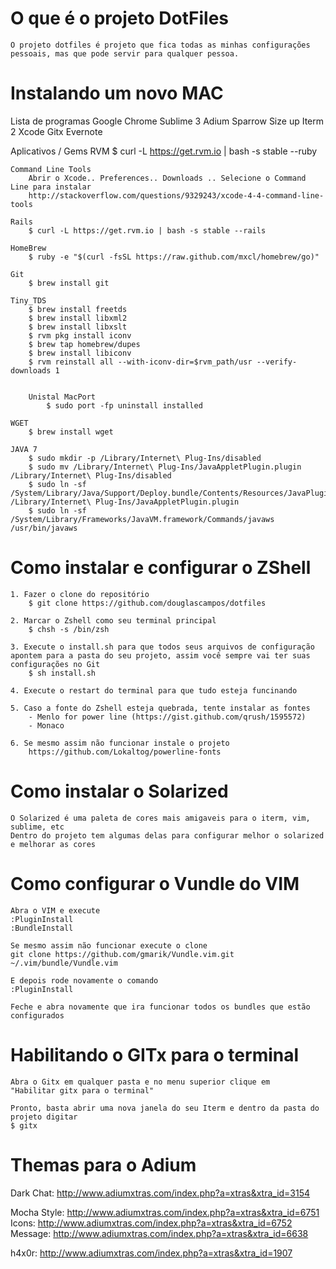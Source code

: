 O que é o projeto DotFiles
==========================

	O projeto dotfiles é projeto que fica todas as minhas configurações pessoais, mas que pode servir para qualquer pessoa.



Instalando um novo MAC
========================

Lista de programas
	Google Chrome
	Sublime 3
	Adium
	Sparrow
	Size up
	Iterm 2
	Xcode
	Gitx
	Evernote

Aplicativos / Gems
	RVM
		$ curl -L https://get.rvm.io | bash -s stable --ruby

	Command Line Tools
		Abrir o Xcode.. Preferences.. Downloads .. Selecione o Command Line para instalar
		http://stackoverflow.com/questions/9329243/xcode-4-4-command-line-tools

	Rails
		$ curl -L https://get.rvm.io | bash -s stable --rails

	HomeBrew
		$ ruby -e "$(curl -fsSL https://raw.github.com/mxcl/homebrew/go)"

	Git
		$ brew install git

	Tiny_TDS
		$ brew install freetds
		$ brew install libxml2
		$ brew install libxslt
		$ rvm pkg install iconv
		$ brew tap homebrew/dupes
		$ brew install libiconv
		$ rvm reinstall all --with-iconv-dir=$rvm_path/usr --verify-downloads 1


		Unistal MacPort
			$ sudo port -fp uninstall installed

	WGET
		$ brew install wget

	JAVA 7
		$ sudo mkdir -p /Library/Internet\ Plug-Ins/disabled 
		$ sudo mv /Library/Internet\ Plug-Ins/JavaAppletPlugin.plugin /Library/Internet\ Plug-Ins/disabled
		$ sudo ln -sf /System/Library/Java/Support/Deploy.bundle/Contents/Resources/JavaPlugin2_NPAPI.plugin /Library/Internet\ Plug-Ins/JavaAppletPlugin.plugin
		$ sudo ln -sf /System/Library/Frameworks/JavaVM.framework/Commands/javaws /usr/bin/javaws



Como instalar e configurar o ZShell
====================================

	1. Fazer o clone do repositório
		$ git clone https://github.com/douglascampos/dotfiles

	2. Marcar o Zshell como seu terminal principal
		$ chsh -s /bin/zsh

	3. Execute o install.sh para que todos seus arquivos de configuração apontem para a pasta do seu projeto, assim você sempre vai ter suas configurações no Git
		$ sh install.sh

	4. Execute o restart do terminal para que tudo esteja funcinando

	5. Caso a fonte do Zshell esteja quebrada, tente instalar as fontes
		- Menlo for power line (https://gist.github.com/qrush/1595572)
		- Monaco

	6. Se mesmo assim não funcionar instale o projeto
        https://github.com/Lokaltog/powerline-fonts

Como instalar o Solarized
==========================

    O Solarized é uma paleta de cores mais amigaveis para o iterm, vim, sublime, etc
    Dentro do projeto tem algumas delas para configurar melhor o solarized e melhorar as cores



Como configurar o Vundle do VIM
===============================

	Abra o VIM e execute
	:PluginInstall
	:BundleInstall

	Se mesmo assim não funcionar execute o clone
	git clone https://github.com/gmarik/Vundle.vim.git ~/.vim/bundle/Vundle.vim

	E depois rode novamente o comando
	:PluginInstall

	Feche e abra novamente que ira funcionar todos os bundles que estão configurados



Habilitando o GITx para o terminal
==================================

	Abra o Gitx em qualquer pasta e no menu superior clique em 
	"Habilitar gitx para o terminal"

	Pronto, basta abrir uma nova janela do seu Iterm e dentro da pasta do projeto digitar
	$ gitx



Themas para o Adium
===================

Dark Chat:   	http://www.adiumxtras.com/index.php?a=xtras&xtra_id=3154

Mocha Style: 	http://www.adiumxtras.com/index.php?a=xtras&xtra_id=6751
	     		Icons: http://www.adiumxtras.com/index.php?a=xtras&xtra_id=6752
				Message: http://www.adiumxtras.com/index.php?a=xtras&xtra_id=6638

h4x0r: 			http://www.adiumxtras.com/index.php?a=xtras&xtra_id=1907

